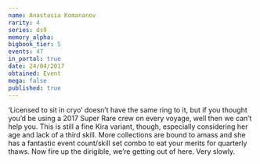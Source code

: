```yaml
---
name: Anastasia Komananov
rarity: 4
series: ds9
memory_alpha:
bigbook_tier: 5
events: 47
in_portal: true
date: 24/04/2017
obtained: Event
mega: false
published: true
---
```


‘Licensed to sit in cryo’ doesn’t have the same ring to it, but if you thought you’d be using a 2017 Super Rare crew on every voyage, well then we can’t help you. This is still a fine Kira variant, though, especially considering her age and lack of a third skill. More collections are bound to amass and she has a fantastic event count/skill set combo to eat your merits for quarterly thaws. Now fire up the dirigible, we’re getting out of here. Very slowly.
